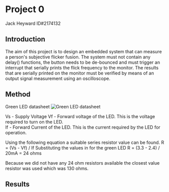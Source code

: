 # Project 0
Jack Heyward ID#2174132

## Introduction
The aim of this project is to design an embedded system that can measure a person's subjective flicker fusion. The system must not contain any delay() functions, the button needs to be de-bounced and  must trigger an interrupt that serially prints the flick frequency to the monitor. The results that are serially printed on the monitor must be verified by means of an output signal measurement using an oscilloscope.


## Method



Green LED datasheet
![Green LED datasheet ](https://user-images.githubusercontent.com/53545740/63909001-4dfe3300-ca75-11e9-9df3-d3eb50594236.JPG)

Vs - Supply Voltage
Vf - Forward voltage of the LED. This is the voltage required to turn on the LED.  
If - Forward Current of the LED. This is the current required by the LED for operation.

Using the following equation a suitable series resistor value can be found.
R = (Vs - Vf) / If
Substituting the values in for the green LED
R = (3.3 - 2.4) / 20mA = 24 ohms 

Because we did not have any 24 ohm resistors available the closest value resistor was used which was 130 ohms.



## Results

<!--stackedit_data:
eyJoaXN0b3J5IjpbODg4MDg5MDI4LDE0NTc2NjkxMDJdfQ==
-->
